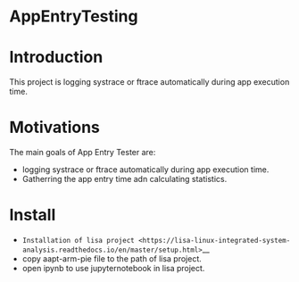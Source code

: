 # AppEntryTesting

Introduction
============

This project is logging systrace or ftrace automatically during app execution time.  


Motivations
===========

The main goals of App Entry Tester are:
-  logging systrace or ftrace automatically during app execution time. 
-  Gatherring the app entry time adn calculating statistics.


Install
=======


- `Installation of lisa project <https://lisa-linux-integrated-system-analysis.readthedocs.io/en/master/setup.html>`__
- copy aapt-arm-pie file to the path of lisa project.
- open ipynb to use jupyternotebook in lisa project.
